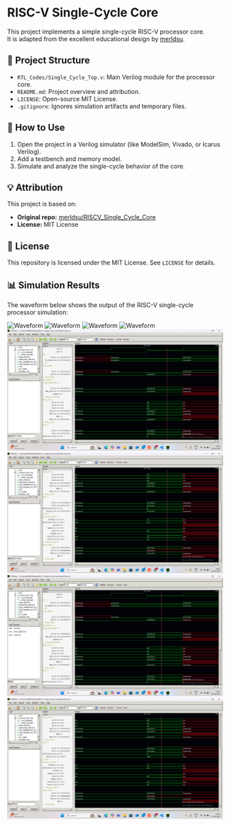 # RISC-V Single-Cycle Core

This project implements a simple single-cycle RISC-V processor core.  
It is adapted from the excellent educational design by [merldsu](https://github.com/merldsu/RISCV_Single_Cycle_Core).

## 🔧 Project Structure

- `RTL_Codes/Single_Cycle_Top.v`: Main Verilog module for the processor core.
- `README.md`: Project overview and attribution.
- `LICENSE`: Open-source MIT License.
- `.gitignore`: Ignores simulation artifacts and temporary files.

## 📘 How to Use

1. Open the project in a Verilog simulator (like ModelSim, Vivado, or Icarus Verilog).
2. Add a testbench and memory model.
3. Simulate and analyze the single-cycle behavior of the core.

## 💡 Attribution

This project is based on:
- **Original repo:** [merldsu/RISCV_Single_Cycle_Core](https://github.com/merldsu/RISCV_Single_Cycle_Core)  
- **License:** MIT License

## 📄 License

This repository is licensed under the MIT License. See `LICENSE` for details.

## 📊 Simulation Results

The waveform below shows the output of the RISC-V single-cycle processor simulation:

![Waveform](Waveforms/Itype1.png)
![Waveform](Waveforms/Itype2.png)
![Waveform](Waveforms/Stype1.png)
![Waveform](Waveforms/Stype2.png)
![Waveform](Waveforms/and_Rtype1.png)
![Waveform](Waveforms/and_Rtype2.png)
![Waveform](Waveforms/or_Rtype1.png)
![Waveform](Waveforms/or_Rtype2.png)
